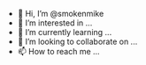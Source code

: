 - 👋 Hi, I’m @smokenmike
- 👀 I’m interested in ...
- 🌱 I’m currently learning ...
- 💞️ I’m looking to collaborate on ...
- 📫 How to reach me ...

<!---
smokenmike/smokenmike is a ✨ special ✨ repository because its `README.md` (this file) appears on your GitHub profile.
You can click the Preview link to take a look at your changes.
--->


